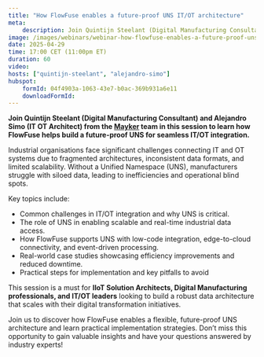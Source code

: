 ```yaml
---
title: "How FlowFuse enables a future-proof UNS IT/OT architecture"
meta:
    description: Join Quintijn Steelant (Digital Manufacturing Consultant, Mayker) and Alejandro Simo (IT OT Architect, Mayker) in this session to learn how FlowFuse helps build a future-proof UNS for seamless IT/OT integration.
image: /images/webinars/webinar-how-flowfuse-enables-a-future-proof-uns-it-ot-architecture.jpg
date: 2025-04-29
time: 17:00 CET (11:00pm ET) 
duration: 60
video:
hosts: ["quintijn-steelant", "alejandro-simo"]
hubspot:
    formId: 04f4903a-1063-43e7-b0ac-369b931a6e11
    downloadFormId:
---
```


**Join Quintijn Steelant (Digital Manufacturing Consultant) and Alejandro Simo (IT OT Architect) from the [Mayker](https://mayker.eu/) team in this session to learn how FlowFuse helps build a future-proof UNS for seamless IT/OT integration.**

<!--more-->

Industrial organisations face significant challenges connecting IT and OT systems due to fragmented architectures, inconsistent data formats, and limited scalability. Without a Unified Namespace (UNS), manufacturers struggle with siloed data, leading to inefficiencies and operational blind spots.

Key topics include:
- Common challenges in IT/OT integration and why UNS is critical.
- The role of UNS in enabling scalable and real-time industrial data access.
- How FlowFuse supports UNS with low-code integration, edge-to-cloud connectivity, and event-driven processing.
- Real-world case studies showcasing efficiency improvements and reduced downtime.
- Practical steps for implementation and key pitfalls to avoid

This session is a must for **IIoT Solution Architects, Digital Manufacturing professionals, and IT/OT leaders** looking to build a robust data architecture that scales with their digital transformation initiatives.

Join us to discover how FlowFuse enables a flexible, future-proof UNS architecture and learn practical implementation strategies. Don’t miss this opportunity to gain valuable insights and have your questions answered by industry experts!